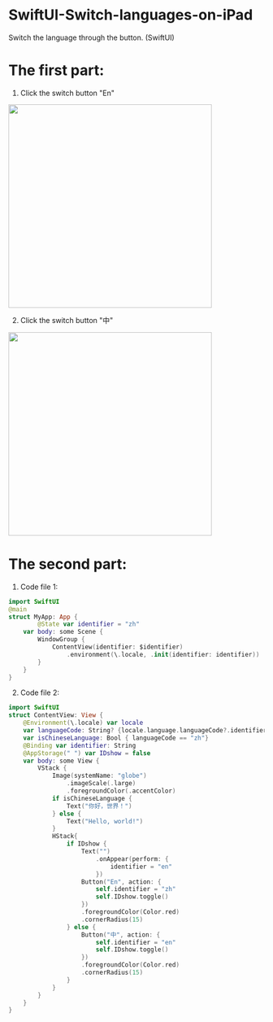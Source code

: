 # SwiftUI-Switch-languages-on-iPad
Switch the language through the button. (SwiftUI)

# The first part:

1. Click the switch button "En"

<img src = "![IMG_1110](https://github.com/S-way520/SwiftUI-Switch-languages-on-iPad/assets/95877651/5621e39a-362a-457b-b738-6ff6b09a8816)" width = "400" height = "400">
     
2. Click the switch button "中"
     
<img src = "![IMG_1109](https://github.com/S-way520/SwiftUI-Switch-languages-on-iPad/assets/95877651/47e24823-0824-4106-9628-8c8f7e29e009)" width = "400" height = "400">

# The second part:
1. Code file 1:
```swift
import SwiftUI
@main
struct MyApp: App {
        @State var identifier = "zh"
    var body: some Scene {
        WindowGroup {
            ContentView(identifier: $identifier)
                .environment(\.locale, .init(identifier: identifier))
        }
    }
}
```
2. Code file 2:
```swift
import SwiftUI
struct ContentView: View {
    @Environment(\.locale) var locale
    var languageCode: String? {locale.language.languageCode?.identifier}
    var isChineseLanguage: Bool { languageCode == "zh"}
    @Binding var identifier: String
    @AppStorage(" ") var IDshow = false
    var body: some View {
        VStack {
            Image(systemName: "globe")
                .imageScale(.large)
                .foregroundColor(.accentColor)
            if isChineseLanguage {
                Text("你好，世界！")
            } else {
                Text("Hello, world!")
            }
            HStack{
                if IDshow {
                    Text("")
                        .onAppear(perform: {
                            identifier = "en"
                        })
                    Button("En", action: {
                        self.identifier = "zh"
                        self.IDshow.toggle()
                    })
                    .foregroundColor(Color.red)
                    .cornerRadius(15)
                } else {
                    Button("中", action: {
                        self.identifier = "en"
                        self.IDshow.toggle()
                    })
                    .foregroundColor(Color.red)
                    .cornerRadius(15)
                }
            }
        }
    }
}
```
